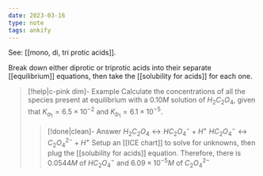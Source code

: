 ```yaml
---
date: 2023-03-16
type: note
tags: ankify
---
```


See: [[mono, di, tri protic acids]].

Break down either diprotic or triprotic acids into their separate [[equilibrium]] equations, then take the [[solubility for acids]] for each one.

> [!help|c-pink dim]- Example
> Calculate the concentrations of all the species present at equilibrium with a $0.10M$ solution of $H_{2}C_{2}O_{4}$, given that $K_{a_{1}} = 6.5 \times 10^{-2}$ and $K_{b_{1}} = 6.1 \times 10^{-5}$.
>
> > [!done|clean]- Answer
> > $H_{2}C_{2}O_{4} \leftrightarrow HC_{2}O_{4}^- + H^+$
> > $HC_{2}O_{4}^- \leftrightarrow C_{2}O_{4}^{2-} + H^+$
> > Setup an [[ICE chart]] to solve for unknowns, then plug the [[solubility for acids]] equation.
> > Therefore, there is $0.0544M$ of $HC_{2}O_{4}^-$ and $6.09 \times 10^{-5}M$ of $C_{2}O_{4}^{2-}$
